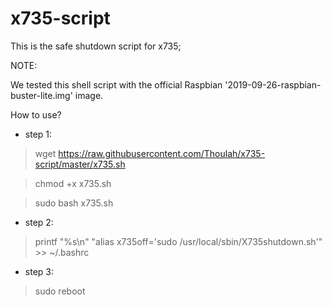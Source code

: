 # x735-script
This is the safe shutdown script for x735;

NOTE:

We tested this shell script with the official Raspbian '2019-09-26-raspbian-buster-lite.img' image.

How to use?

* step 1:
> wget https://raw.githubusercontent.com/Thoulah/x735-script/master/x735.sh

> chmod +x x735.sh

> sudo bash x735.sh

* step 2:

> printf "%s\\n" "alias x735off='sudo /usr/local/sbin/X735shutdown.sh'" >> ~/.bashrc

* step 3:
> sudo reboot
